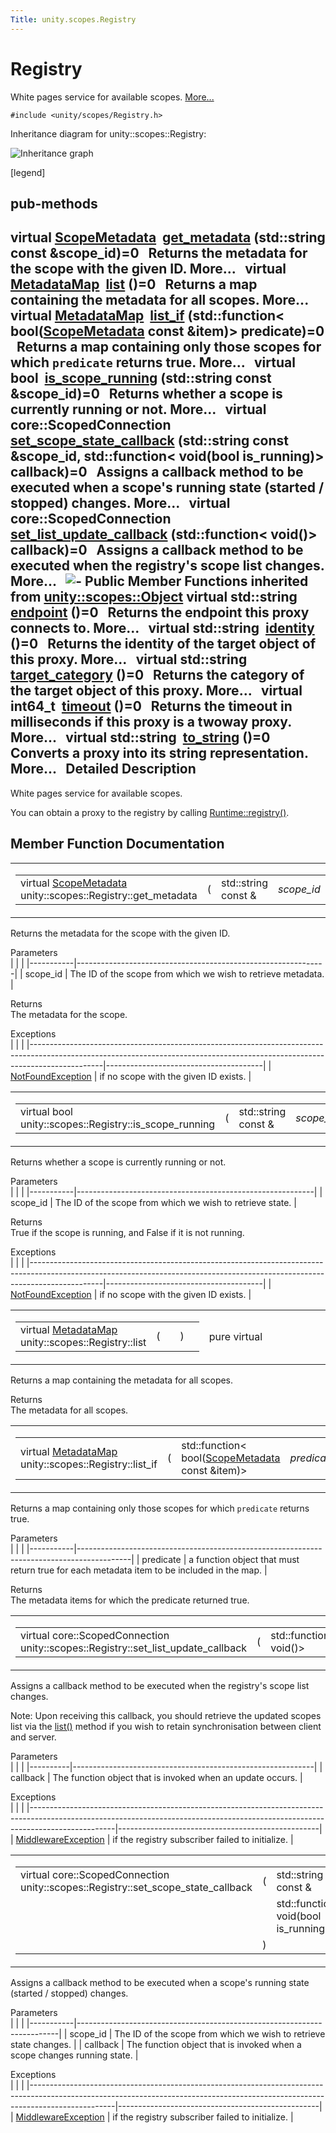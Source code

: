 ```yaml
---
Title: unity.scopes.Registry
---
```

        
Registry
========

White pages service for available scopes. [More...](#details)

`#include <unity/scopes/Registry.h>`

Inheritance diagram for unity::scopes::Registry:

![Inheritance graph](https://developer.ubuntu.com/static/devportal_uploaded/980b9e06-1746-4092-b005-5f926eb41c01-api/scopes/cpp/sdk-15.04.1/unity.scopes.Registry/classunity_1_1scopes_1_1_registry__inherit__graph.png)

<span class="legend">\[legend\]</span>

pub-methods
------------------------------------------------------

virtual <a href="unity.scopes.ScopeMetadata.md">ScopeMetadata</a> 
<a href="#a63778ac090804a1fb85dc48fccbc2822">get_metadata</a> (std::string const &scope\_id)=0
 
Returns the metadata for the scope with the given ID. More...
 
virtual <a href="unity.scopes.md#a9f6e8e62689e49cdabadacf39b697816">MetadataMap</a> 
<a href="#a23e078986524fe11bd363c29401fbb31">list</a> ()=0
 
Returns a map containing the metadata for all scopes. More...
 
virtual <a href="unity.scopes.md#a9f6e8e62689e49cdabadacf39b697816">MetadataMap</a> 
<a href="#aa15baf0154c4b58decf27f2e5815d680">list_if</a> (std::function&lt; bool(<a href="unity.scopes.ScopeMetadata.md">ScopeMetadata</a> const &item)&gt; predicate)=0
 
Returns a map containing only those scopes for which `predicate` returns true. More...
 
virtual bool 
<a href="#a06ef35ed8677a0b20774528343bff9f1">is_scope_running</a> (std::string const &scope\_id)=0
 
Returns whether a scope is currently running or not. More...
 
virtual core::ScopedConnection 
<a href="#a86ac67a881dec9eddabd069153fc62b1">set_scope_state_callback</a> (std::string const &scope\_id, std::function&lt; void(bool is\_running)&gt; callback)=0
 
Assigns a callback method to be executed when a scope's running state (started / stopped) changes. More...
 
virtual core::ScopedConnection 
<a href="#a1f540dc612ce4a5e50a21ec66fec75fd">set_list_update_callback</a> (std::function&lt; void()&gt; callback)=0
 
Assigns a callback method to be executed when the registry's scope list changes. More...
 
![-](https://developer.ubuntu.com/static/devportal_uploaded/cad27072-8136-433c-b650-737df54670ac-api/scopes/cpp/sdk-15.04.1/unity.scopes.Registry/closed.png) Public Member Functions inherited from <a href="unity.scopes.Object.md">unity::scopes::Object</a>
virtual std::string 
<a href="unity.scopes.Object.md#ad7618cc9d878c40b389361d4acd473ae">endpoint</a> ()=0
 
Returns the endpoint this proxy connects to. More...
 
virtual std::string 
<a href="unity.scopes.Object.md#a1b55aea886f0a68cb8a578f7ee0b1cfd">identity</a> ()=0
 
Returns the identity of the target object of this proxy. More...
 
virtual std::string 
<a href="unity.scopes.Object.md#a40a997516629df3dacca9742dbddd6cb">target_category</a> ()=0
 
Returns the category of the target object of this proxy. More...
 
virtual int64\_t 
<a href="unity.scopes.Object.md#a41d9839f1e3cbcd6d8baee0736feccab">timeout</a> ()=0
 
Returns the timeout in milliseconds if this proxy is a twoway proxy. More...
 
virtual std::string 
<a href="unity.scopes.Object.md#a9ae27e1f30dc755abcd796a1e8a25150">to_string</a> ()=0
 
Converts a proxy into its string representation. More...
 
<span id="details"></span>
Detailed Description
--------------------

White pages service for available scopes.

You can obtain a proxy to the registry by calling <a href="unity.scopes.Runtime.md#afc312448a4537b110bf1701bfb964501" title="Returns a proxy to the Registry object. ">Runtime::registry()</a>.

Member Function Documentation
-----------------------------

<span id="a63778ac090804a1fb85dc48fccbc2822" class="anchor"></span>
<table>
<colgroup>
<col width="50%" />
<col width="50%" />
</colgroup>
<tbody>
<tr class="odd">
<td><table>
<tbody>
<tr class="odd">
<td>virtual <a href="unity.scopes.ScopeMetadata.md">ScopeMetadata</a> unity::scopes::Registry::get_metadata</td>
<td>(</td>
<td>std::string const &amp; </td>
<td><em>scope_id</em></td>
<td>)</td>
<td></td>
</tr>
</tbody>
</table></td>
<td><span class="mlabels"><span class="mlabel">pure virtual</span></span></td>
</tr>
</tbody>
</table>

Returns the metadata for the scope with the given ID.

Parameters  
|           |                                                              |
|-----------|--------------------------------------------------------------|
| scope\_id | The ID of the scope from which we wish to retrieve metadata. |

<!-- -->

Returns  
The metadata for the scope.

<!-- -->

Exceptions  
|                                                                                                                                                                              |                                       |
|------------------------------------------------------------------------------------------------------------------------------------------------------------------------------|---------------------------------------|
| <a href="unity.scopes.NotFoundException.md" title="Exception to indicate that an object wasn&#39;t found by a lookup function. ">NotFoundException</a> | if no scope with the given ID exists. |

<span id="a06ef35ed8677a0b20774528343bff9f1" class="anchor"></span>
<table>
<colgroup>
<col width="50%" />
<col width="50%" />
</colgroup>
<tbody>
<tr class="odd">
<td><table>
<tbody>
<tr class="odd">
<td>virtual bool unity::scopes::Registry::is_scope_running</td>
<td>(</td>
<td>std::string const &amp; </td>
<td><em>scope_id</em></td>
<td>)</td>
<td></td>
</tr>
</tbody>
</table></td>
<td><span class="mlabels"><span class="mlabel">pure virtual</span></span></td>
</tr>
</tbody>
</table>

Returns whether a scope is currently running or not.

Parameters  
|           |                                                           |
|-----------|-----------------------------------------------------------|
| scope\_id | The ID of the scope from which we wish to retrieve state. |

<!-- -->

Returns  
True if the scope is running, and False if it is not running.

<!-- -->

Exceptions  
|                                                                                                                                                                              |                                       |
|------------------------------------------------------------------------------------------------------------------------------------------------------------------------------|---------------------------------------|
| <a href="unity.scopes.NotFoundException.md" title="Exception to indicate that an object wasn&#39;t found by a lookup function. ">NotFoundException</a> | if no scope with the given ID exists. |

<span id="a23e078986524fe11bd363c29401fbb31" class="anchor"></span>
<table>
<colgroup>
<col width="50%" />
<col width="50%" />
</colgroup>
<tbody>
<tr class="odd">
<td><table>
<tbody>
<tr class="odd">
<td>virtual <a href="unity.scopes.md#a9f6e8e62689e49cdabadacf39b697816">MetadataMap</a> unity::scopes::Registry::list</td>
<td>(</td>
<td></td>
<td>)</td>
<td></td>
</tr>
</tbody>
</table></td>
<td><span class="mlabels"><span class="mlabel">pure virtual</span></span></td>
</tr>
</tbody>
</table>

Returns a map containing the metadata for all scopes.

Returns  
The metadata for all scopes.

<span id="aa15baf0154c4b58decf27f2e5815d680" class="anchor"></span>
<table>
<colgroup>
<col width="50%" />
<col width="50%" />
</colgroup>
<tbody>
<tr class="odd">
<td><table>
<tbody>
<tr class="odd">
<td>virtual <a href="unity.scopes.md#a9f6e8e62689e49cdabadacf39b697816">MetadataMap</a> unity::scopes::Registry::list_if</td>
<td>(</td>
<td>std::function&lt; bool(<a href="unity.scopes.ScopeMetadata.md">ScopeMetadata</a> const &amp;item)&gt; </td>
<td><em>predicate</em></td>
<td>)</td>
<td></td>
</tr>
</tbody>
</table></td>
<td><span class="mlabels"><span class="mlabel">pure virtual</span></span></td>
</tr>
</tbody>
</table>

Returns a map containing only those scopes for which `predicate` returns true.

Parameters  
|           |                                                                                           |
|-----------|-------------------------------------------------------------------------------------------|
| predicate | a function object that must return true for each metadata item to be included in the map. |

<!-- -->

Returns  
The metadata items for which the predicate returned true.

<span id="a1f540dc612ce4a5e50a21ec66fec75fd" class="anchor"></span>
<table>
<colgroup>
<col width="50%" />
<col width="50%" />
</colgroup>
<tbody>
<tr class="odd">
<td><table>
<tbody>
<tr class="odd">
<td>virtual core::ScopedConnection unity::scopes::Registry::set_list_update_callback</td>
<td>(</td>
<td>std::function&lt; void()&gt; </td>
<td><em>callback</em></td>
<td>)</td>
<td></td>
</tr>
</tbody>
</table></td>
<td><span class="mlabels"><span class="mlabel">pure virtual</span></span></td>
</tr>
</tbody>
</table>

Assigns a callback method to be executed when the registry's scope list changes.

Note: Upon receiving this callback, you should retrieve the updated scopes list via the <a href="#a23e078986524fe11bd363c29401fbb31" title="Returns a map containing the metadata for all scopes. ">list()</a> method if you wish to retain synchronisation between client and server.

Parameters  
|          |                                                            |
|----------|------------------------------------------------------------|
| callback | The function object that is invoked when an update occurs. |

<!-- -->

Exceptions  
|                                                                                                                                                                                 |                                                  |
|---------------------------------------------------------------------------------------------------------------------------------------------------------------------------------|--------------------------------------------------|
| <a href="unity.scopes.MiddlewareException.md" title="Exception to indicate that something went wrong with the middleware layer. ">MiddlewareException</a> | if the registry subscriber failed to initialize. |

<span id="a86ac67a881dec9eddabd069153fc62b1" class="anchor"></span>
<table>
<colgroup>
<col width="50%" />
<col width="50%" />
</colgroup>
<tbody>
<tr class="odd">
<td><table>
<tbody>
<tr class="odd">
<td>virtual core::ScopedConnection unity::scopes::Registry::set_scope_state_callback</td>
<td>(</td>
<td>std::string const &amp; </td>
<td><em>scope_id</em>,</td>
</tr>
<tr class="even">
<td></td>
<td></td>
<td>std::function&lt; void(bool is_running)&gt; </td>
<td><em>callback</em> </td>
</tr>
<tr class="odd">
<td></td>
<td>)</td>
<td></td>
<td></td>
</tr>
</tbody>
</table></td>
<td><span class="mlabels"><span class="mlabel">pure virtual</span></span></td>
</tr>
</tbody>
</table>

Assigns a callback method to be executed when a scope's running state (started / stopped) changes.

Parameters  
|           |                                                                         |
|-----------|-------------------------------------------------------------------------|
| scope\_id | The ID of the scope from which we wish to retrieve state changes.       |
| callback  | The function object that is invoked when a scope changes running state. |

<!-- -->

Exceptions  
|                                                                                                                                                                                 |                                                  |
|---------------------------------------------------------------------------------------------------------------------------------------------------------------------------------|--------------------------------------------------|
| <a href="unity.scopes.MiddlewareException.md" title="Exception to indicate that something went wrong with the middleware layer. ">MiddlewareException</a> | if the registry subscriber failed to initialize. |

